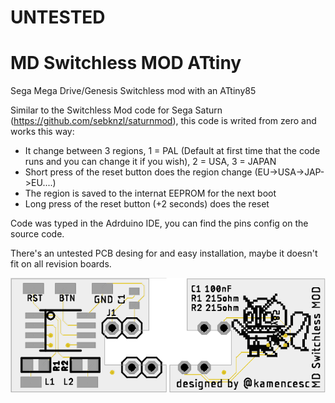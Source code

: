 # UNTESTED

# MD Switchless MOD ATtiny
Sega Mega Drive/Genesis Switchless mod with an ATtiny85

Similar to the Switchless Mod code for Sega Saturn (https://github.com/sebknzl/saturnmod), this code is writed from zero and works this way:

- It change between 3 regions, 1 = PAL (Default at first time that the code runs and you can change it if you wish), 2 = USA, 3 = JAPAN
- Short press of  the reset button does the region change (EU->USA->JAP->EU....)
- The region is saved to the internat EEPROM for the next boot
- Long press of the reset button (+2 seconds) does the reset

Code was typed in the Adrduino IDE, you can find the pins config on the source code.

There's an untested PCB desing for and easy installation, maybe it doesn't fit on all revision boards.

![PCB](./PCB.png)
